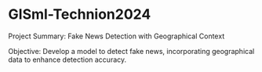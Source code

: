 # GISml-Technion2024

Project Summary: Fake News Detection with Geographical Context


Objective: Develop a model to detect fake news, incorporating geographical data to enhance detection accuracy.
